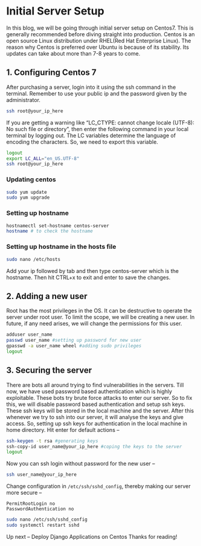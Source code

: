 # Initial Server Setup

In this blog, we will be going through initial server setup on Centos7. This is generally recommended before diving straight into production. Centos is an open source Linux distribution under RHEL(Red Hat Enterprise Linux). The reason why Centos is preferred over Ubuntu is because of its stability. Its updates can take about more than 7-8 years to come.

## 1. Configuring Centos 7

After purchasing a server, login into it using the ssh command in the terminal. Remember to use your public ip and the password given by the administrator.

```bash
ssh root@your_ip_here
```

If you are getting a warning like “LC_CTYPE: cannot change locale (UTF-8): No such file or directory”, then enter the following command in your local terminal by logging out. The LC variables determine the language of encoding the characters. So, we need to export this variable.

```bash
logout
export LC_ALL="en_US.UTF-8"
ssh root@your_ip_here
```

### Updating centos

```bash
sudo yum update
sudo yum upgrade
```

### Setting up hostname

```bash
hostnamectl set-hostname centos-server
hostname # to check the hostname
```

### Setting up hostname in the hosts file

```bash
sudo nano /etc/hosts
```

Add your ip followed by tab and then type centos-server which is the hostname. Then hit CTRL+x to exit and enter to save the changes.

## 2. Adding a new user

Root has the most privileges in the OS. It can be destructive to operate the server under root user. To limit the scope, we will be creating a new user. In future, if any need arises, we will change the permissions for this user.

```bash
adduser user_name
passwd user_name #setting up password for new user
gpasswd -a user_name wheel #adding sudo privileges
logout
```

## 3. Securing the server

There are bots all around trying to find vulnerabilities in the servers. Till now, we have used password based authentication which is highly exploitable. These bots try brute force attacks to enter our server. So to fix this, we will disable password based authentication and setup ssh keys. These ssh keys will be stored in the local machine and the server. After this whenever we try to ssh into our server, it will analyse the keys and give access. So, setting up ssh keys for authentication in the local machine in home directory. Hit enter for default actions –

```bash
ssh-keygen -t rsa #generating keys
ssh-copy-id user_name@your_ip_here #coping the keys to the server
logout
```

Now you can ssh login without password for the new user –

```bash
ssh user_name@your_ip_here
```

Change configuration in `/etc/ssh/sshd_config`, thereby making our server more secure –

```none
PermitRootLogin no
PasswordAuthentication no
```

```bash
sudo nano /etc/ssh/sshd_config
sudo systemctl restart sshd
```

Up next – Deploy Django Applications on Centos
Thanks for reading!
